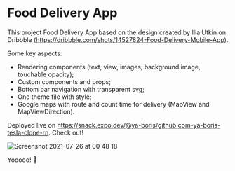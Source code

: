 # Food Delivery App

This project Food Delivery App based on the design created by Ilia Utkin on Dribbble (https://dribbble.com/shots/14527824-Food-Delivery-Mobile-App).

Some key aspects:

- Rendering components (text, view, images, background image, touchable opacity);
- Custom components and props;
- Bottom bar navigation with transparent svg;
- One theme file with style;
- Google maps with route and count time for delivery (MapView and MapViewDirection).

Deployed live on https://snack.expo.dev/@ya-boris/github.com-ya-boris-tesla-clone-rn. Check out!

![Screenshot 2021-07-26 at 00 48 18](https://user-images.githubusercontent.com/68222437/126914698-0f534977-cd49-4949-84e9-da5513043865.png)

Yooooo! 🚀 
